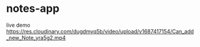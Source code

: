 # notes-app
live demo
https://res.cloudinary.com/dugdmyq5b/video/upload/v1687417154/Can_add_new_Note_yra5g2.mp4
